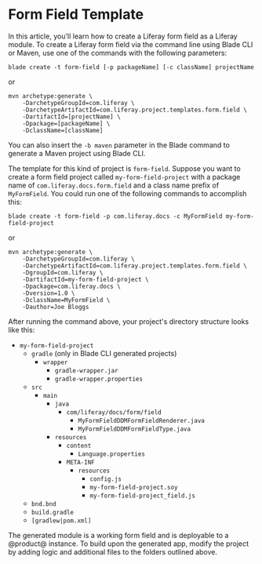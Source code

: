 # Form Field Template [](id=form-field-template)

In this article, you'll learn how to create a Liferay form field as a Liferay
module. To create a Liferay form field via the command line using Blade CLI or
Maven, use one of the commands with the following parameters:

    blade create -t form-field [-p packageName] [-c className] projectName

or

    mvn archetype:generate \
        -DarchetypeGroupId=com.liferay \
        -DarchetypeArtifactId=com.liferay.project.templates.form.field \
        -DartifactId=[projectName] \
        -Dpackage=[packageName] \
        -DclassName=[className]

You can also insert the `-b maven` parameter in the Blade command to generate a
Maven project using Blade CLI.

The template for this kind of project is `form-field`. Suppose you want to
create a form field project called `my-form-field-project` with a package name
of `com.liferay.docs.form.field` and a class name prefix of `MyFormField`. You
could run one of the following commands to accomplish this:

    blade create -t form-field -p com.liferay.docs -c MyFormField my-form-field-project

or

    mvn archetype:generate \
        -DarchetypeGroupId=com.liferay \
        -DarchetypeArtifactId=com.liferay.project.templates.form.field \
        -DgroupId=com.liferay \
        -DartifactId=my-form-field-project \
        -Dpackage=com.liferay.docs \
        -Dversion=1.0 \
        -DclassName=MyFormField \
        -Dauthor=Joe Bloggs

After running the command above, your project's directory structure looks like
this:

- `my-form-field-project`
    - `gradle` (only in Blade CLI generated projects)
        - `wrapper`
            - `gradle-wrapper.jar`
            - `gradle-wrapper.properties`
    - `src`
        - `main`
            - `java`
                - `com/liferay/docs/form/field`
                    - `MyFormFieldDDMFormFieldRenderer.java`
                    - `MyFormFieldDDMFormFieldType.java`
            - `resources`
                - `content`
                    - `Language.properties`
                - `META-INF`
                    - `resources`
                        - `config.js`
                        - `my-form-field-project.soy`
                        - `my-form-field-project_field.js`
    - `bnd.bnd`
    - `build.gradle`
    - `[gradlew|pom.xml]`

The generated module is a working form field and is deployable to a @product@
instance. To build upon the generated app, modify the project by adding logic
and additional files to the folders outlined above.
